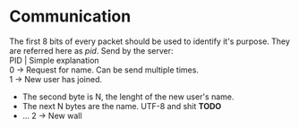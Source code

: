 Communication
====
The first 8 bits of every packet should be used to identify it's purpose. They are referred here as *pid*.
Send by the server:  
PID | Simple explanation  
0 ->	Request for name. Can be send multiple times.  
1 ->	New user has joined.  
 * The second byte is N, the lenght of the new user's name.
 * The next N bytes are the name. UTF-8 and shit **TODO**
 * ...
2 ->	New wall
